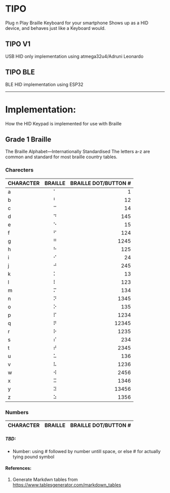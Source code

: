 # TIPO
Plug n Play Braille Keyboard for your smartphone
Shows up as a HID device, and behaves just like a Keyboard would.

## TIPO V1
USB HID only implementation using atmega32u4/Adruni Leonardo

## TIPO BLE

BLE HID implementation using ESP32

------------------------------------------------------------------

# Implementation:
How the HID Keypad is implemented for use with Braille

## Grade 1 Braille
The Braille Alphabet—Internationally Standardised
The letters a-z are common and standard for most braille country tables.

### Charecters

| CHARACTER   |      BRAILLE      |  BRAILLE DOT/BUTTON # |
|----------|:-------------:|------:|
| a |	    ⠁	    | 1 |
| b |	    ⠃	    | 12 |
| c |	    ⠉	    | 14 |
| d |	    ⠙	    | 145 |
| e |	    ⠑	    | 15 |
| f |	    ⠋	    | 124 |
| g |	    ⠛	    | 1245 |
| h |	    ⠓	    | 125 |
| i |	    ⠊	    | 24 |
| j |	    ⠚	    | 245 |
| k |	    ⠅	    | 13 |
| l |	    ⠇	    | 123 |
| m |	    ⠍	    | 134 |
| n |	    ⠝	    | 1345 |
| o |	    ⠕	    | 135 |
| p |	    ⠏	    | 1234 |
| q |	    ⠟	    | 12345 |
| r |	    ⠗	    |1235 |
| s |	    ⠎	    | 234 |
| t |	    ⠞	    | 2345 |
| u |	    ⠥	    | 136 |
| v |	    ⠧	    | 1236 |
| w |	    ⠺	    | 2456 | 
| x |	    ⠭	    | 1346 |
| y |	    ⠽	    | 13456 |
| z |	    ⠵	    | 1356 |

### Numbers

| CHARACTER   |      BRAILLE      |  BRAILLE DOT/BUTTON # |
|----------|:-------------:|------:|

##### TBD:
- Number: using # followed by number untill space, or else #<space> for actually tying pound symbol



#### References:

1. Generate Markdwn tables from https://www.tablesgenerator.com/markdown_tables